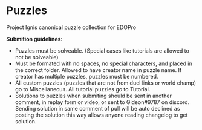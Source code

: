 # Puzzles
Project Ignis canonical puzzle collection for EDOPro

**__Submition guidelines:__**

* Puzzles must be solveable. (Special cases like tutorials are allowed to not be solveable)
* Must be formated with no spaces, no special characters, and placed in the correct folder. Allowed to have creator name in puzzle name. If creator has multiple puzzles, puzzles must be numbered.
* All custom puzzles (puzzles that are not from duel links or world champ) go to Miscellaneous. All tutorial puzzles go to Tutorial.
* Solutions to puzzles when submiting should be sent in another comment, in replay form or video, or sent to Gideon#9787 on discord. Sending solution in same comment of pull will be auto declined as posting the solution this way allows anyone reading changelog to get solution.
